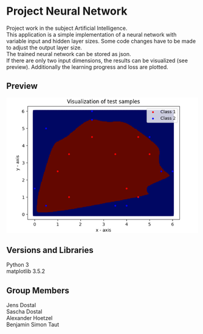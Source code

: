 # Project Neural Network
Project work in the subject Artificial Intelligence.  
This application is a simple implementation of a neural network with variable input and hidden layer sizes. 
Some code changes have to be made to adjust the output layer size.  
The trained neural network can be stored as json.  
If there are only two input dimensions, the results can be visualized (see preview). 
Additionally the learning progress and loss are plotted. 

## Preview
![Alt text](./preview/preview_0.png)

## Versions and Libraries
Python 3  
matplotlib 3.5.2

## Group Members
Jens Dostal  
Sascha Dostal  
Alexander Hoetzel  
Benjamin Simon Taut  